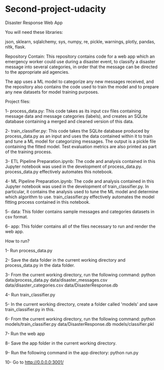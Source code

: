 # Second-project-udacity

Disaster Response Web App

You will need these libraries:

json, sklearn, sqlalchemy, sys, numpy, re, pickle, warnings, plotly, pandas, nltk, flask.


Repository Contain:
This repository contains code for a web app which an emergency worker could use during a disaster event, to classify a disaster message into several categories, in order that the message can be directed to the appropriate aid agencies.

The app uses a ML model to categorize any new messages received, and the repository also contains the code used to train the model and to prepare any new datasets for model training purposes.

Project files:

1- process_data.py: This code takes as its input csv files containing message data and message categories (labels), and creates an SQLite database containing a merged and cleaned version of this data.

2- train_classifier.py: This code takes the SQLite database produced by process_data.py as an input and uses the data contained within it to train and tune a ML model for categorizing messages. The output is a pickle file containing the fitted model. Test evaluation metrics are also printed as part of the training process.

3- ETL Pipeline Preparation.ipynb: The code and analysis contained in this Jupyter notebook was used in the development of process_data.py. process_data.py effectively automates this notebook.

4- ML Pipeline Preparation.ipynb: The code and analysis contained in this Jupyter notebook was used in the development of train_classifier.py. In particular, it contains the analysis used to tune the ML model and determine which algorithm to use. train_classifier.py effectively automates the model fitting process contained in this notebook.

5- data: This folder contains sample messages and categories datasets in csv format.

6- app: This folder contains all of the files necessary to run and render the web app.

How to run?

1- Run process_data.py

2- Save the data folder in the current working directory and process_data.py in the data folder.

3- From the current working directory, run the following command: python data/process_data.py data/disaster_messages.csv data/disaster_categories.csv data/DisasterResponse.db

4- Run train_classifier.py

5- In the current working directory, create a folder called 'models' and save train_classifier.py in this.

6- From the current working directory, run the following command: python models/train_classifier.py data/DisasterResponse.db models/classifier.pkl

7- Run the web app

8- Save the app folder in the current working directory.

9- Run the following command in the app directory: python run.py

10- Go to http://0.0.0.0:3001/
